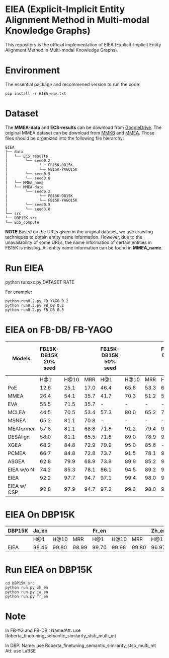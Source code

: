 # EIEA (Explicit-Implicit Entity Alignment Method in Multi-modal Knowledge Graphs)
This repository is the official implementation of EIEA (Explicit-Implicit Entity Alignment Method in Multi-modal Knowledge Graphs).


# Environment
The essential package and recommened version to run the code:
```
pip install -r EIEA-env.txt
```

# Dataset
The **MMEA-data** and **ECS-results** can be download from  [GoogleDrive](https://drive.google.com/drive/folders/1wfErYdAV93yxPtPHqkGanbmb_Ztv-LRU?usp=drive_link).
The original MMEA dataset can be download from  [MMKB](https://github.com/mniepert/mmkb) and [MMEA](https://github.com/lzxlin/mclea?tab=readme-ov-file).
Those files should be organized into the following file hierarchy:
```
EIEA
├── data
│   └── ECS_results
|        └── seed0.2
|              └── FB15K-DB15K
|              └── FB15K-YAGO15K
|        └── seed0.5
|        └── seed0.8
|   └── MMEA_name
|   └── MMEA-data
|        └── seed0.2
|              └── FB15K-DB15K
|              └── FB15K-YAGO15K
|        └── seed0.5
|        └── seed0.8
└── src
└── DBP15K_src
└── ECS_compute

```
**NOTE**
Based on the URLs given in the original dataset, we use crawling techniques to obtain entity name information. However, due to the unavailability of some URLs, the name information of certain entities in FB15K is missing. 
All entity name information can be found in **MMEA_name**.

# Run EIEA
python runxxx.py DATASET RATE 

For example: 
```
python run0.2.py FB_YAGO 0.2
python run0.2.py FB_DB 0.2
python run0.2.py FB_DB 0.5
```
# EIEA on FB-DB/ FB-YAGO

| Models         | FB15K-DB15K 20% seed |        |        | FB15K-DB15K 50% seed |        |        | FB15K-DB15K 80% seed |        |        | FB15K-YG15K 20% seed |        |        | FB15K-YG15K 50% seed |        |        | FB15K-YG15K 80% seed |        |        |
|----------------|----------------------|--------|--------|----------------------|--------|--------|----------------------|--------|--------|----------------------|--------|--------|----------------------|--------|--------|----------------------|--------|--------|
|                | H@1                  | H@10   | MRR    | H@1                  | H@10   | MRR    | H@1                  | H@10   | MRR    | H@1                  | H@10   | MRR    | H@1                  | H@10   | MRR    | H@1                  | H@10   | MRR    |
| PoE            | 12.6                 | 25.1   | 17.0   | 46.4                 | 65.8   | 53.3   | 66.6                 | 82.0   | 72.1   | 11.3                 | 22.9   | 15.4   | 34.7                 | 53.6   | 41.4   | 57.3                 | 74.6   | 63.5   |
| MMEA           | 26.4                 | 54.1   | 35.7   | 41.7                 | 70.3   | 51.2   | 59.0                 | 86.9   | 68.5   | 23.4                 | 48.0   | 31.7   | 40.3                 | 64.5   | 48.6   | 59.8                 | 83.9   | 68.2   |
| EVA            | 55.5                 | 71.5   | 35.7   | -                    | -      | -      | -                    | -      | -      | 10.2                 | 27.7   | 16.4   | 41.5                 | 60.3   | 48.5   | 53.7                 | 81.0   | 64.9   |
| MCLEA          | 44.5                 | 70.5   | 53.4   | 57.3                 | 80.0   | 65.2   | 73.0                 | 88.3   | 78.4   | 38.8                 | 64.1   | 47.4   | 57.4                 | 78.4   | 65.1   | 65.3                 | 83.5   | 71.5   |
| MSNEA          | 65.2                 | 81.1   | 70.8   | -                    | -      | -      | -                    | -      | -      | 44.2                 | 69.2   | 57.2   | 54.3                 | 75.9   | 61.6   | 65.3                 | 83.5   | 71.5   |
| MEAformer      | 57.8                 | 81.1   | 68.8   | 71.8                 | 91.2   | 79.4   | 92.1                 | 98.4   | 92.1   | 43.0                 | 61.2   | 51.2   | 47.8                 | 79.9   | 61.2   | 77.1                 | 88.7   | 82.7   |
| DESAlign       | 58.0                 | 81.1   | 65.5   | 71.8                 | 89.0   | 78.9   | 92.4                 | 98.4   | 92.1   | 47.1                 | 63.4   | 55.0   | 50.2                 | 77.7   | 61.7   | 77.0                 | 88.7   | 82.6   |
| XGEA           | 68.2                 | 84.8   | 72.9   | 79.9                 | 95.0   | 85.6   | -                    | -      | -      | 48.3                 | 64.4   | 57.9   | 61.2                 | 79.3   | 67.0   | 77.5                 | 94.6   | 84.7   |
| PCMEA          | 66.7                 | 84.8   | 72.8   | 73.7                 | 91.5   | 78.1   | 96.4                 | 100.0  | 85.8   | 51.4                 | 67.8   | 60.4   | 63.8                 | 85.8   | 72.1   | 75.5                 | 94.6   | 84.7   |
| ASGEA          | 62.8                 | 79.9   | 68.9   | 73.9                 | 89.9   | 85.2   | 92.7                 | 100.0  | 88.1   | 71.7                 | 84.8   | 77.6   | 71.9                 | 88.4   | 77.0   | 91.5                 | 98.8   | 91.1   |
| EIEA w/o N     | 74.2                 | 85.3   | 78.1   | 86.1                 | 94.5   | 89.2   | 94.5                 | 98.4   | 94.4   | 83.6                 | 94.1   | 86.9   | 86.7                 | 94.9   | 91.5   | 94.9                 | 99.8   | 98.9   |
| EIEA           | 92.2                 | 97.7   | 94.7   | 97.1                 | 99.4   | 98.0   | 99.7                 | 100.0  | 100.0  | 96.0                 | 97.7   | 97.0   | 98.2                 | 98.8   | 99.8   | 99.8                 | 100.0  | 99.8   |
| EIEA w/ CSP    | 92.8                 | 97.9   | 94.7   | 97.2                 | 99.3   | 98.0   | 99.7                 | 100.0  | 100.0  | 96.3                 | 98.8   | 97.2   | 97.6                 | 99.4   | 98.2   | 99.1                 | 99.9   | 99.1   |

# EIEA On DBP15K
| DBP15K  | Ja_en          |              |                |Fr_en         |                |              |Zh_en         |                |              |  
|---------|----------------|--------------|----------------|--------------|----------------|--------------|--------------|----------------|--------------|
|         | H@1            | H@10         | MRR            | H@1          | H@10           | MRR          | H@1          | H@10           | MRR          |
| EIEA    |   98.46        |   99.80      |   98.99        |   99.70      |   99.98        |   99.80      |   96.97      |   99.48        |   97.89      |

# Run EIEA on DBP15K
```
cd DBP15K_src
python run.py zh_en
python run.py ja_en
python run.py fr_en
```
# Note
In FB-YG and FB-DB :
  Name/Att: use Roberta_finetuning_semantic_similarity_stsb_multi_mt

In DBP:
  Name: use Roberta_finetuning_semantic_similarity_stsb_multi_mt
  Att: use LaBSE



